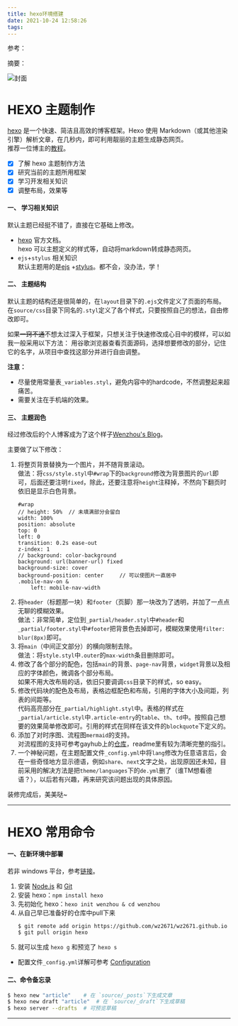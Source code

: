 ```yaml
---
title: hexo环境搭建
date: 2021-10-24 12:58:26
tags: 
---
```


参考：  

摘要：

![封面]()

<!--more -->

# HEXO 主题制作

[hexo](https://hexo.io/zh-cn/docs/index.html) 是一个快速、简洁且高效的博客框架。Hexo 使用 Markdown（或其他渲染引擎）解析文章，在几秒内，即可利用靓丽的主题生成静态网页。  
推荐一位博主的[教程](https://www.cnblogs.com/yyhh/p/11058985.html)。

- [x] 了解 hexo 主题制作方法 
- [x] 研究当前的主题所用框架
- [x] 学习开发相关知识
- [x] 调整布局，效果等

#### 一、 学习相关知识

默认主题已经挺不错了，直接在它基础上修改。

* [hexo](https://hexo.io/zh-cn/docs/themes) 官方文档。  
    hexo 可以主题定义的样式等，自动将markdown转成静态网页。
* `ejs`+`stylus` 相关知识  
    默认主题用的是[ejs](https://ejs.bootcss.com/) +[stylus](https://stylus.bootcss.com/)。都不会，没办法，学！

#### 二、 主题结构

默认主题的结构还是很简单的，在`layout`目录下的`.ejs`文件定义了页面的布局。在`source/css`目录下同名的`.styl`定义了各个样式，只要按照自己的想法，自由修改即可。

如果~~一窍不通~~不想太过深入于框架，只想关注于快速修改成心目中的模样，可以如我一般采用以下方法：
用谷歌浏览器查看页面源码，选择想要修改的部分，记住它的名字，从项目中查找这部分并进行自由调整。

**注意：**
* 尽量使用常量表`_variables.styl`，避免内容中的hardcode，不然调整起来超痛苦。
* 需要关注在手机端的效果。

#### 三、 主题润色

经过修改后的个人博客成为了这个样子[Wenzhou's Blog](https://wz2671.github.io/)。

主要做了以下修改：

1. 将整页背景替换为一个图片，并不随背景滚动。  
    做法：将`css/style.styl`中`#wrap`下的`background`修改为背景图片的`url`即可，后面还要注明`fixed`，除此，还要注意将`height`注释掉，不然向下翻页时依旧是显示白色背景。
    ```stylus
    #wrap
    // height: 50%  // 未填满部分会留白
    width: 100%
    position: absolute
    top: 0
    left: 0
    transition: 0.2s ease-out
    z-index: 1
    // background: color-background
    background: url(banner-url) fixed 
    background-size: cover 
    background-position: center     // 可以使图片一直居中
    .mobile-nav-on &
        left: mobile-nav-width
    ```
2. 将`header`（标题那一块）和`footer`（页脚）那一块改为了透明，并加了一点点无聊的模糊效果。  
    做法：非常简单，定位到`_partial/header.styl`中`#header`和`_partial/footer.styl`中`#footer`把背景色去掉即可，模糊效果使用`filter: blur(8px)`即可。
3. 将`main`（中间正文部分）的横向限制去除。  
    做法：将`style.styl`中`.outer`的`max-width`条目删除即可。
4. 修改了各个部分的配色，包括`main`的背景、`page-nav`背景，`widget`背景以及相应的字体颜色，微调各个部分布局。  
    如果不用大改布局的话，依旧只要调调`css`目录下的样式，so easy。
5. 修改代码块的配色及布局，表格边框配色和布局，引用的字体大小及间距，列表的间距等。  
    代码高亮部分在`_partial/highlight.styl`中。表格的样式在`_partial/article.styl`中`.article-entry`的`table`、`th`、`td`中。按照自己想要的效果简单修改即可。引用的样式在同样在该文件的`blockquote`下定义的。
6. 添加了对时序图、流程图`mermaid`的支持。  
    对流程图的支持可参考gayhub上的[仓库](https://github.com/webappdevelp/hexo-filter-mermaid-diagrams)，readme里有较为清晰完整的指引。
7. 一个神秘问题，在主题配置文件`_config.yml`中将`lang`修改为任意语言后，会在一些奇怪地方显示德语，例如`share`、`next`文字之处，出现原因还未知，目前采用的解决方法是把`theme/languages`下的`de.yml`删了（谁TM想看德语？），以后若有兴趣，再来研究该问题出现的具体原因。

装修完成后，美美哒~
***

# HEXO 常用命令

#### 一、在新环境中部署
若非 windows 平台，参考[链接](https://hexo.io/zh-cn/docs/index.html)。  
1. 安装 [Node.js](https://nodejs.org/en/) 和 [Git](https://git-scm.com/)
2. 安装 hexo：`npm install hexo`
3. 先初始化 hexo：`hexo init wenzhou & cd wenzhou`
4. 从自己早已准备好的仓库中pull下来
    ```bash
    $ git remote add origin https://github.com/wz2671/wz2671.github.io
    $ git pull origin hexo
    ```
5. 就可以生成 `hexo g` 和预览了 `hexo s`

* 配置文件`_config.yml`详解可参考 [Configuration](https://hexo.io/docs/configuration)

#### 二、命令备忘录
```bash
$ hexo new "article"    # 在 `source/_posts`下生成文章
$ hexo new draft "article"  # 在 `source/_draft`下生成草稿
$ hexo server --drafts  # 可预览草稿
```

***
